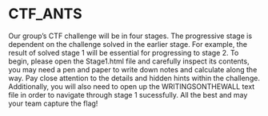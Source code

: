 # CTF_ANTS

Our group’s CTF challenge will be in four stages. The progressive stage is dependent on the challenge solved in the earlier stage. For example, the result of solved stage 1 will be essential for progressing to stage 2. To begin, please open the Stage1.html file and carefully inspect its contents, you may need a pen and paper to write down notes and calculate along the way. Pay close attention to the details and hidden hints within the challenge. Additionally, you will also need to open up the WRITINGSONTHEWALL text file in order to navigate through stage 1 sucessfully. All the best and may your team capture the flag!
